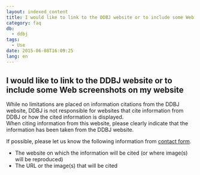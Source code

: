 ```yaml
---
layout: indexed_content
title: I would like to link to the DDBJ website or to include some Web screenshots on my website
category: faq
db:
  - ddbj
tags: 
  - Use
date: 2015-06-08T16:09:25
lang: en
---
```


## I would like to link to the DDBJ website or to include some Web screenshots on my website

<p>While no limitations are placed on information citations from the DDBJ website, DDBJ is not responsible for websites that cite information from DDBJ or how the cited information is displayed.<br>When citing information from this website, please clearly indicate that the information has been taken from the DDBJ website.</p><p>If possible, please let us know the following information from <a href=\"/contact-e.html#to-ddbj\">contact form</a>.</p><ul><li>The website on which the information will be cited (or where image(s) will be reproduced)</li><li>The URL or the image(s) that will be cited</li></ul>